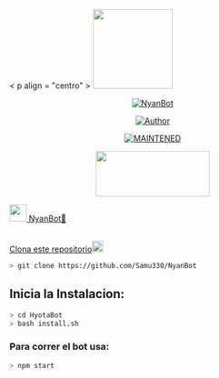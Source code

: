 < p  align = "centro" >
<img src="./src/assistant.jpg" width="140" height="140"/>
</p>
<p align="center">
<a href="#"><img title="NyanBot" src="https://img.shields.io/badge/🐬𝑯𝒚𝒐𝒕𝒂𝑩𝒐𝒕 | 🔥𝑯𝒚𝒐𝒕𝒂𝒓𝒐🔥 | Sᥲm ყ Pᥱrrყ🥀-black?colorA=%23ff0000&colorB=%23000000&style=for-the-badge"></a>
</p>
<p align="center">
<a href="https://github.com/Samu330"><img title="Author" src="https://img.shields.io/badge/author-Samu330-green?colorA=%00ff00style=for-the-badge&logo=github"></a>
</p>
<p align="center">
<a href="#"><img title="MAINTENED" src="https://img.shields.io/badge/MAINTENED-YES-blue?colorA=%23ff0000&colorB=%230000ff&style=for-the-badge"</a>
</p>
<p align="center">
<img src="https://www.crackingpro.com/uploads/team_VIP.gif" width="200" height="80"/>
</p>
<img src="https://i.imgur.com/n1zo2wL.gif" width="30" height="30"/> NyanBot🐬
</p>
<br />
    Clona este repositorio</h3><img src="https://raw.githubusercontent.com/othneildrew/Best-README-Template/master/images/logo.png" alt="Logo" width="20" height="20">
  </a>

```bash
> git clone https://github.com/Samu330/NyanBot
```

## Inicia la Instalacion:

```bash
> cd HyotaBot
> bash install.sh
```

### Para correr el bot usa:
```bash
> npm start
```

